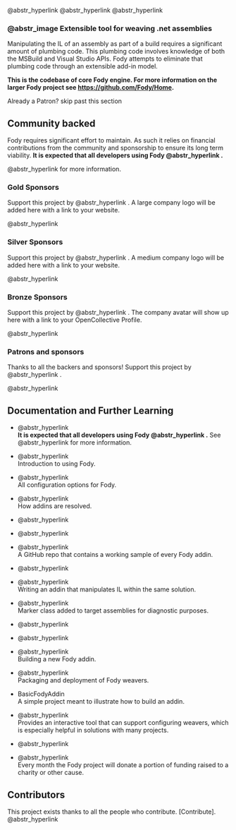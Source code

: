 @abstr_hyperlink @abstr_hyperlink @abstr_hyperlink 

###  @abstr_image Extensible tool for weaving .net assemblies

Manipulating the IL of an assembly as part of a build requires a significant amount of plumbing code. This plumbing code involves knowledge of both the MSBuild and Visual Studio APIs. Fody attempts to eliminate that plumbing code through an extensible add-in model.

**This is the codebase of core Fody engine. For more information on the larger Fody project see https://github.com/Fody/Home.**

Already a Patron? skip past this section

## Community backed

Fody requires significant effort to maintain. As such it relies on financial contributions from the community and sponsorship to ensure its long term viability. **It is expected that all developers using Fody @abstr_hyperlink .**

@abstr_hyperlink for more information.

### Gold Sponsors

Support this project by @abstr_hyperlink . A large company logo will be added here with a link to your website.

@abstr_hyperlink 

### Silver Sponsors

Support this project by @abstr_hyperlink . A medium company logo will be added here with a link to your website.

@abstr_hyperlink 

### Bronze Sponsors

Support this project by @abstr_hyperlink . The company avatar will show up here with a link to your OpenCollective Profile.

@abstr_hyperlink 

### Patrons and sponsors

Thanks to all the backers and sponsors! Support this project by @abstr_hyperlink .

@abstr_hyperlink 

## Documentation and Further Learning

  * @abstr_hyperlink   
**It is expected that all developers using Fody @abstr_hyperlink .** See @abstr_hyperlink for more information.
  * @abstr_hyperlink   
Introduction to using Fody.
  * @abstr_hyperlink   
All configuration options for Fody.
  * @abstr_hyperlink   
How addins are resolved.
  * @abstr_hyperlink   

  * @abstr_hyperlink 
  * @abstr_hyperlink   
A GitHub repo that contains a working sample of every Fody addin.
  * @abstr_hyperlink 
  * @abstr_hyperlink   
Writing an addin that manipulates IL within the same solution.
  * @abstr_hyperlink   
Marker class added to target assemblies for diagnostic purposes.
  * @abstr_hyperlink 
  * @abstr_hyperlink 
  * @abstr_hyperlink   
Building a new Fody addin.
  * @abstr_hyperlink   
Packaging and deployment of Fody weavers.
  * BasicFodyAddin  
A simple project meant to illustrate how to build an addin.
  * @abstr_hyperlink   
Provides an interactive tool that can support configuring weavers, which is especially helpful in solutions with many projects.
  * @abstr_hyperlink 
  * @abstr_hyperlink   
Every month the Fody project will donate a portion of funding raised to a charity or other cause.



## Contributors

This project exists thanks to all the people who contribute. [Contribute]. @abstr_hyperlink 
